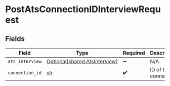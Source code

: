 # PostAtsConnectionIDInterviewRequest


## Fields

| Field                                                                | Type                                                                 | Required                                                             | Description                                                          |
| -------------------------------------------------------------------- | -------------------------------------------------------------------- | -------------------------------------------------------------------- | -------------------------------------------------------------------- |
| `ats_interview`                                                      | [Optional[shared.AtsInterview]](../../models/shared/atsinterview.md) | :heavy_minus_sign:                                                   | N/A                                                                  |
| `connection_id`                                                      | *str*                                                                | :heavy_check_mark:                                                   | ID of the connection                                                 |
